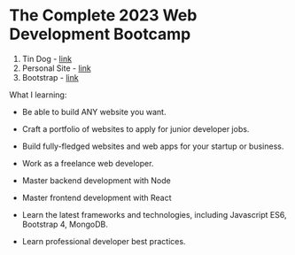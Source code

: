 # The Complete 2023 Web Development Bootcamp

1. Tin Dog - [link](https://aashikkk.github.io/web-development-bootcamp/TinDog/)
2. Personal Site -  [link](https://aashikkk.github.io/web-development-bootcamp/Personal%20Site/)
3. Bootstrap -  [link](https://aashikkk.github.io/web-development-bootcamp/Bootstrap/)


What I learning:

- Be able to build ANY website you want.

- Craft a portfolio of websites to apply for junior developer jobs.

- Build fully-fledged websites and web apps for your startup or business.

- Work as a freelance web developer.

- Master backend development with Node

- Master frontend development with React

- Learn the latest frameworks and technologies, including Javascript ES6, Bootstrap 4, MongoDB.

- Learn professional developer best practices.


